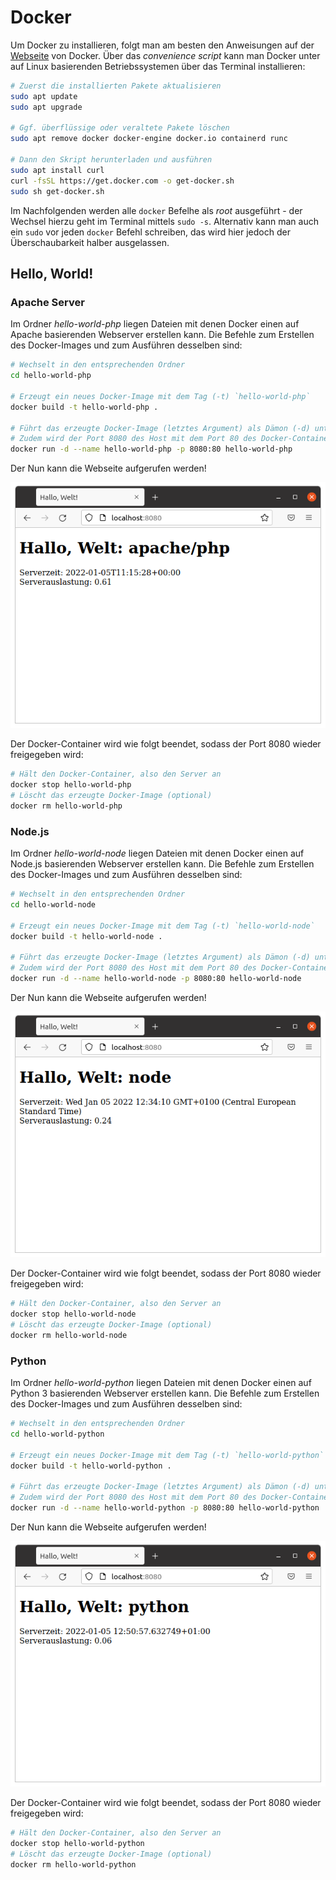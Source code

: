 # Docker

Um Docker zu installieren, folgt man am besten den Anweisungen auf der [Webseite](https://docs.docker.com/engine/install/) von Docker. Über das *convenience script* kann man Docker unter auf Linux basierenden Betriebssystemen über das Terminal installieren:

```bash
# Zuerst die installierten Pakete aktualisieren
sudo apt update
sudo apt upgrade

# Ggf. überflüssige oder veraltete Pakete löschen
sudo apt remove docker docker-engine docker.io containerd runc

# Dann den Skript herunterladen und ausführen
sudo apt install curl
curl -fsSL https://get.docker.com -o get-docker.sh
sudo sh get-docker.sh
```

Im Nachfolgenden werden alle `docker` Befelhe als *root* ausgeführt - der Wechsel hierzu geht im Terminal mittels `sudo -s`. Alternativ kann man auch ein `sudo` vor jeden `docker` Befehl schreiben, das wird hier jedoch der Überschaubarkeit halber ausgelassen.

## Hello, World!

### Apache Server

Im Ordner *hello-world-php* liegen Dateien mit denen Docker einen auf Apache basierenden Webserver erstellen kann. Die Befehle zum Erstellen des Docker-Images und zum Ausführen desselben sind:

```bash
# Wechselt in den entsprechenden Ordner
cd hello-world-php

# Erzeugt ein neues Docker-Image mit dem Tag (-t) `hello-world-php`
docker build -t hello-world-php .

# Führt das erzeugte Docker-Image (letztes Argument) als Dämon (-d) unter dem Namen `hello-world-php` aus.
# Zudem wird der Port 8080 des Host mit dem Port 80 des Docker-Containers (also dem Server) verbunden.
docker run -d --name hello-world-php -p 8080:80 hello-world-php
```

Der Nun kann die Webseite aufgerufen werden!

![A screenshot of the Browser](https://github.com/Muxelmann/tutorials/raw/main/docker/hello-world-php/_screenshot.png)

Der Docker-Container wird wie folgt beendet, sodass der Port 8080 wieder freigegeben wird:

```bash
# Hält den Docker-Container, also den Server an
docker stop hello-world-php
# Löscht das erzeugte Docker-Image (optional)
docker rm hello-world-php
```

### Node.js

Im Ordner *hello-world-node* liegen Dateien mit denen Docker einen auf Node.js basierenden Webserver erstellen kann. Die Befehle zum Erstellen des Docker-Images und zum Ausführen desselben sind:

```bash
# Wechselt in den entsprechenden Ordner
cd hello-world-node

# Erzeugt ein neues Docker-Image mit dem Tag (-t) `hello-world-node`
docker build -t hello-world-node .

# Führt das erzeugte Docker-Image (letztes Argument) als Dämon (-d) unter dem Namen `hello-world-node` aus.
# Zudem wird der Port 8080 des Host mit dem Port 80 des Docker-Containers (also dem Server) verbunden.
docker run -d --name hello-world-node -p 8080:80 hello-world-node
```

Der Nun kann die Webseite aufgerufen werden!

![A screenshot of the Browser](https://github.com/Muxelmann/tutorials/raw/main/docker/hello-world-node/_screenshot.png)

Der Docker-Container wird wie folgt beendet, sodass der Port 8080 wieder freigegeben wird:

```bash
# Hält den Docker-Container, also den Server an
docker stop hello-world-node
# Löscht das erzeugte Docker-Image (optional)
docker rm hello-world-node
```

### Python

Im Ordner *hello-world-python* liegen Dateien mit denen Docker einen auf Python 3 basierenden Webserver erstellen kann. Die Befehle zum Erstellen des Docker-Images und zum Ausführen desselben sind:

```bash
# Wechselt in den entsprechenden Ordner
cd hello-world-python

# Erzeugt ein neues Docker-Image mit dem Tag (-t) `hello-world-python`
docker build -t hello-world-python .

# Führt das erzeugte Docker-Image (letztes Argument) als Dämon (-d) unter dem Namen `hello-world-python` aus.
# Zudem wird der Port 8080 des Host mit dem Port 80 des Docker-Containers (also dem Server) verbunden.
docker run -d --name hello-world-python -p 8080:80 hello-world-python
```

Der Nun kann die Webseite aufgerufen werden!

![A screenshot of the Browser](https://github.com/Muxelmann/tutorials/raw/main/docker/hello-world-python/_screenshot.png)

Der Docker-Container wird wie folgt beendet, sodass der Port 8080 wieder freigegeben wird:

```bash
# Hält den Docker-Container, also den Server an
docker stop hello-world-python
# Löscht das erzeugte Docker-Image (optional)
docker rm hello-world-python
```

